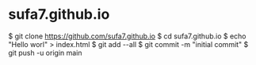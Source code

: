 # sufa7.github.io
$ git clone https://github.com/sufa7.github.io
$ cd sufa7.github.io
$ echo "Hello worl" > index.html
$ git add --all
$ git commit -m "initial commit"
$ git push  -u origin main
